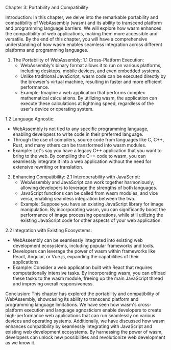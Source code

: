 Chapter 3: Portability and Compatibility

Introduction:
In this chapter, we delve into the remarkable portability and compatibility of WebAssembly (wasm) and its ability to transcend platform and programming language barriers. We will explore how wasm enhances the compatibility of web applications, making them more accessible and versatile. By the end of this chapter, you will have a comprehensive understanding of how wasm enables seamless integration across different platforms and programming languages.

1. The Portability of WebAssembly:
1.1 Cross-Platform Execution:
   - WebAssembly's binary format allows it to run on various platforms, including desktops, mobile devices, and even embedded systems.
   - Unlike traditional JavaScript, wasm code can be executed directly by the browser's virtual machine, resulting in faster and more efficient performance.
   - Example: Imagine a web application that performs complex mathematical calculations. By utilizing wasm, the application can execute these calculations at lightning speed, regardless of the user's device or operating system.

1.2 Language Agnostic:
   - WebAssembly is not tied to any specific programming language, enabling developers to write code in their preferred language.
   - Through the use of compilers, source code from languages like C, C++, Rust, and many others can be transformed into wasm modules.
   - Example: Let's say you have a legacy C++ application that you want to bring to the web. By compiling the C++ code to wasm, you can seamlessly integrate it into a web application without the need for extensive rewriting or translation.

2. Enhancing Compatibility:
2.1 Interoperability with JavaScript:
   - WebAssembly and JavaScript can work together harmoniously, allowing developers to leverage the strengths of both languages.
   - JavaScript functions can be called from wasm modules, and vice versa, enabling seamless integration between the two.
   - Example: Suppose you have an existing JavaScript library for image manipulation. By incorporating wasm, you can significantly boost the performance of image processing operations, while still utilizing the existing JavaScript code for other aspects of your web application.

2.2 Integration with Existing Ecosystems:
   - WebAssembly can be seamlessly integrated into existing web development ecosystems, including popular frameworks and tools.
   - Developers can leverage the power of wasm within frameworks like React, Angular, or Vue.js, expanding the capabilities of their applications.
   - Example: Consider a web application built with React that requires computationally intensive tasks. By incorporating wasm, you can offload these tasks to the wasm module, freeing up the main JavaScript thread and improving overall responsiveness.

Conclusion:
This chapter has explored the portability and compatibility of WebAssembly, showcasing its ability to transcend platform and programming language limitations. We have seen how wasm's cross-platform execution and language agnosticism enable developers to create high-performance web applications that can run seamlessly on various devices and operating systems. Additionally, we have discussed how wasm enhances compatibility by seamlessly integrating with JavaScript and existing web development ecosystems. By harnessing the power of wasm, developers can unlock new possibilities and revolutionize web development as we know it.